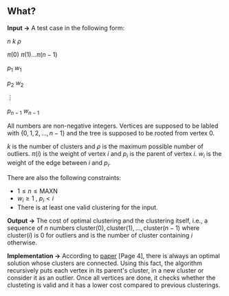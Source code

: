 ## What?

**Input $\to$** A test case in the following form:

$n\ k\ \rho$

$\pi(0)\ \pi(1) \dots \pi(n - 1)$

$p_1\ w_1$

$p_2\ w_2$

$\vdots$

$p_{n-1}\ w_{n-1}$

All numbers are non-negative integers. Vertices are supposed to be labled with $\{0, 1, 2, \dots, n - 1\}$ and the tree is supposed to be rooted from vertex $0$. 

$k$ 
is the number of clusters and 
$\rho$ 
is the maximum possible number of outliers. 
$\pi(i)$ 
is the weight of vertex 
$i$ 
and 
$p_i$ 
is the parent of vertex 
$i$. 
$w_i$ 
is the weight of the edge between $i$ and $p_i$.

There are also the following constraints:

- $1 \leq n \leq \text{MAXN}$
- $w_i \geq 1 \ , \ p_i < i$
- There is at least one valid clustering for the input.

**Output $\to$** The cost of optimal clustering and the clustering itself, i.e., a sequence of $n$ numbers 
$\text{cluster}(0), \text{cluster}(1), \dots, \text{cluster}(n-1)$
where 
$\text{cluster}(i)$
is 0 for outliers and is the number of cluster containing $i$ otherwise. 

**Implementation $\to$** According to [paper](/../Mean%20Isoperimetry%20with%20Control%20on%20Outliers.pdf) [Page 4], there is always an optimal solution whose clusters are connected. Using this fact, the algorithm recursively puts each vertex in its parent's cluster, in a new cluster or consider it as an outlier. Once all vertices are done, it checks whether the clusteting is valid and it has a lower cost compared to previous clusterings.
